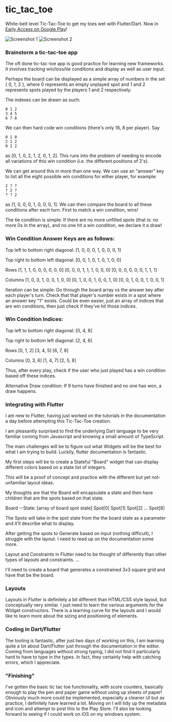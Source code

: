 # tic_tac_toe

White-belt level Tic-Tac-Toe to get my toes wet with Flutter/Dart. Now in [Early Access on Google Play](https://play.google.com/store/apps/details?id=com.nguyenmichael.tic_tac_toe)! 


![Screenshot 1]("./screenshots/screen1.png")
![Screenshot 2]("./screenshots/screen2.png")

### Brainstorm a tic-tac-toe app

The oft done tic-tac-toe app is good practice for learning new frameworks. It involves tracking win/loss/tie conditions and display as well as user input.

Perhaps the board can be displayed as a simple array of numbers in the set { 0, 1, 2 }, where 0 represents an empty unplayed spot and 1 and 2 represents spots played by the players 1 and 2 respectively.

The indexes can be drawn as such: 
```
0 1 2
3 4 5
6 7 8
```

We can then hard code win conditions (there's only 16, 8 per player). Say

```
0 1 0
2 1 2
0 1 2
```

as [0, 1, 0, 2, 1, 2, 0, 1, 2]. This runs into the problem of needing to encode all variations of this win condition (i.e. the different positions of 2's).

We can get around this in more than one way. We can use an "answer" key to list all the eight possible win conditions for either player, for example:

```
2 ? ?
? 2 ?
? ? 2
```
as [1, 0, 0, 0, 1, 0, 0, 0, 1]. We can then compare the board to all these conditions after each turn. First to match a win condition, wins!

The tie condition is simple: If there are no more unfilled spots (that is: no more 0s in the array), and no one hit a win condition, we declare it a draw!

### Win Condition Answer Keys are as follows:
Top left to bottom right diagonal:
[1, 0, 0, 0, 1, 0, 0, 0, 1]

Top right to bottom left diagonal:
[0, 0, 1, 0, 1, 0, 1, 0, 0]

Rows
[1, 1, 1, 0, 0, 0, 0, 0, 0]
[0, 0, 0, 1, 1, 1, 0, 0, 0]
[0, 0, 0, 0, 0, 0, 1, 1, 1]

Columns
[1, 0, 0, 1, 0, 0, 1, 0, 0]
[0, 1, 0, 0, 1, 0, 0, 1, 0]
[0, 0, 1, 0, 0, 1, 0, 0, 1]

Iteration can be simple: Go through the board array vs the answer key after each player's turn. Check that that player's number exists in a spot where an answer key "1" exists. 
Could be even easier, just an array of indices that are win conditions, then just check if they've hit those indices.

### Win Condition Indices:
Top left to bottom right diagonal:
[0, 4, 8]

Top right to bottom left diagonal:
[2, 4, 6]

Rows
[0, 1, 2]
[3, 4, 5]
[6, 7, 8]

Columns
[0, 3, 6]
[1, 4, 7]
[2, 5, 8]

Thus, after every play, check if the user who just played has a win condition based off these indices.

Alternative Draw condition: 
If 9 turns have finished and no one has won, a draw happens.

### Integrating with Flutter
I am new to Flutter, having just worked on the tutorials in the documentation a day before attempting this Tic-Tac-Toe creation.

I am pleasantly surprised to find the underlying Dart language to be very familiar coming from Javascript and knowing a small amount of TypeScript. 

The main challenges will be to figure out what Widgets will be the best for what I am trying to build. Luckily, flutter documentation is fantastic.

My first steps will be to create a Stateful "Board" widget that can display different colors based on a state list of integers. 

This will be a proof of concept and practice with the different but yet not-unfamiliar layout ideas.

My thoughts are that the Board will encapsulate a state and then have children that are the spots based on that state.

Board
--State: [array of board spot state]
  Spot[0]
  Spot[1]
  Spot[2]
  ...
  Spot[8]

The Spots will take in the spot state from the the board state as a parameter and it'll describe what to display.

After getting the spots to Generate based on input (nothing difficult), I struggle with the layout. I need to read up on the documentation some more.

Layout and Constraints in Flutter need to be thought of differently than other types of layouts and constraints. ...

I'll need to create a board that generates a constrained 3x3 square grid and have that be the board.

### Layouts
Layouts in Flutter is definitely a bit different than HTML/CSS style layout, but conceptually very similar. I just need to learn the various arguments for the Widget constructors. There is a learning curve for the layouts and I would like to learn more about the sizing and positioning of elements.

### Coding in Dart/Flutter
The tooling is fantastic, after just two days of working on this, I am learning quite a lot about Dart/Flutter just through the documentation in the editor. Coming from languages without strong typing, I did not find it particularly hard to have to type in the types. In fact, they certainly help with catching errors, which I appreciate.

### "Finishing"
I've gotten the basic tic tac toe functionality, with score counters, basically enough to play the pen and paper game without using up sheets of paper! Obviously much more could be implemented, especially a cleaner UI but as practice, I definitely have learned a lot. Moving on I will tidy up the metadata and icon and attempt to post this to the Play Store. I'll also be looking forward to seeing if I could work on iOS on my windows system.